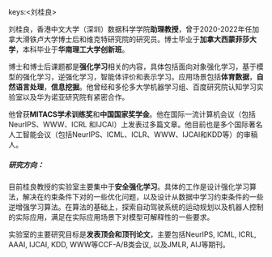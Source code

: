 keys:<刘桂良>


刘桂良，香港中文大学（深圳）数据科学学院**助理教授**，曾于2020-2022年任加拿大滑铁卢大学博士后和维克特研究院的研究员。博士毕业于**加拿大西蒙菲莎大学**，本科毕业于**华南理工大学创新班**。

博士和博士后课题都是**强化学习**相关的内容，具体包括面向对象强化学习，基于模型的强化学习，逆强化学习，智能体评价和表示学习。应用场景包括**体育数据**，**自然语言处理**，**信息挖掘**。他曾经和多伦多大学机器学习组、百度研究院认知学习实验室以及华为诺亚研究院有紧密合作。

他曾获**MITACS学术训练奖**和**中国国家奖学金**。他在国际一流计算机会议（包括NeurIPS、WWW、ICRL 和IJCAI）上发表过多篇文章。他目前也是多个国际著名人工智能会议（包括NeurIPS、ICML、ICLR、WWW、IJCAI和KDD等）的审稿人。

##### 研究方向：

目前桂良教授的实验室主要集中于**安全强化学习**。具体的工作是设计强化学习算法，解决在约束条件下对的一些优化问题，以及设计从数据中学习约束条件的一些逆增强学习算法。在算法的基础上，探索自动驾驶系统的运动规划以及机器人控制的实际应用，满足在实际应用场景下对模型可解释性的一些要求。

实验室的主要研究目标是**发表顶会和顶刊论文**，主要包括NeurIPS, ICML, ICRL, AAAI, IJCAI, KDD, WWW等CCF-A/B类会议, 以及JMLR, AIJ等期刊。